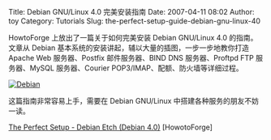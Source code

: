 Title: Debian GNU/Linux 4.0 完美安装指南
Date: 2007-04-11 08:02
Author: toy
Category: Tutorials
Slug: the-perfect-setup-guide-debian-gnu-linux-40

HowtoForge 上放出了一篇关于如何完美安装 Debian GNU/Linux 4.0
的指南。文章从 Debian
基本系统的安装讲起，辅以大量的插图，一步一步地教你打造 Apache Web
服务器、Postfix 邮件服务器、BIND DNS 服务器、Proftpd FTP 服务器、MySQL
服务器、Courier POP3/IMAP、配额、防火墙等详细过程。

[![Debian](http://i.linuxtoy.org/i/2007/04/debian-setup_s.png)](http://i.linuxtoy.org/i/2007/04/debian-setup.png)

这篇指南非常容易上手，需要在 Debian GNU/Linux
中搭建各种服务的朋友不妨一读。

[The Perfect Setup - Debian Etch (Debian
4.0)](http://www.howtoforge.com/perfect_setup_debian_etch) [HowotoForge]
